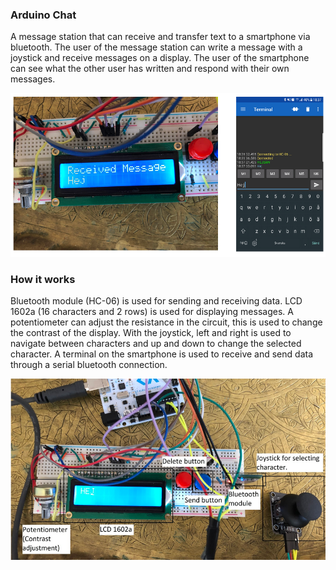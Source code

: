 ### Arduino Chat
A message station that can receive and transfer text to a smartphone via bluetooth.
The user of the message station can write a message with a joystick and receive messages on a display.
The user of the smartphone can see what the other user has written and respond with their own messages.

![img1](img1.png "img1")

### How it works
Bluetooth module (HC-06) is used for sending and receiving data.
LCD 1602a (16 characters and 2 rows) is used for displaying messages.
A potentiometer can adjust the resistance in the circuit, this is used to change the contrast of the display.
With the joystick, left and right is used to navigate between characters and up and down to change the selected character.
A terminal on the smartphone is used to receive and send data through a serial bluetooth connection.

![img2](img2.png "img2")
